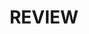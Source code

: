 ---
layout: list
title: REVIEW
slug: review
menu: true
submenu: true
order: 2
description: >
  궁금한 것은 못참아서 만든 리뷰
---